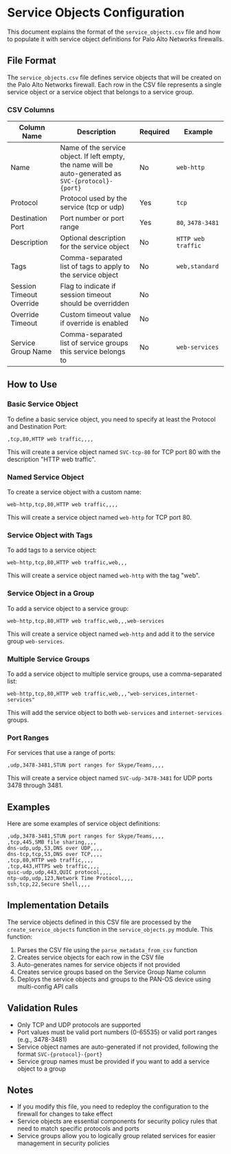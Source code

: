 # Service Objects Configuration

This document explains the format of the `service_objects.csv` file and how to populate it with service object definitions for Palo Alto Networks firewalls.

## File Format

The `service_objects.csv` file defines service objects that will be created on the Palo Alto Networks firewall. Each row in the CSV file represents a single service object or a service object that belongs to a service group.

### CSV Columns

| Column Name | Description | Required | Example |
|-------------|-------------|----------|---------|
| Name | Name of the service object. If left empty, the name will be auto-generated as `SVC-{protocol}-{port}` | No | `web-http` |
| Protocol | Protocol used by the service (tcp or udp) | Yes | `tcp` |
| Destination Port | Port number or port range | Yes | `80`, `3478-3481` |
| Description | Optional description for the service object | No | `HTTP web traffic` |
| Tags | Comma-separated list of tags to apply to the service object | No | `web,standard` |
| Session Timeout Override | Flag to indicate if session timeout should be overridden | No | |
| Override Timeout | Custom timeout value if override is enabled | No | |
| Service Group Name | Comma-separated list of service groups this service belongs to | No | `web-services` |

## How to Use

### Basic Service Object

To define a basic service object, you need to specify at least the Protocol and Destination Port:

```
,tcp,80,HTTP web traffic,,,,
```

This will create a service object named `SVC-tcp-80` for TCP port 80 with the description "HTTP web traffic".

### Named Service Object

To create a service object with a custom name:

```
web-http,tcp,80,HTTP web traffic,,,,
```

This will create a service object named `web-http` for TCP port 80.

### Service Object with Tags

To add tags to a service object:

```
web-http,tcp,80,HTTP web traffic,web,,,
```

This will create a service object named `web-http` with the tag "web".

### Service Object in a Group

To add a service object to a service group:

```
web-http,tcp,80,HTTP web traffic,web,,,web-services
```

This will create a service object named `web-http` and add it to the service group `web-services`.

### Multiple Service Groups

To add a service object to multiple service groups, use a comma-separated list:

```
web-http,tcp,80,HTTP web traffic,web,,,"web-services,internet-services"
```

This will add the service object to both `web-services` and `internet-services` groups.

### Port Ranges

For services that use a range of ports:

```
,udp,3478-3481,STUN port ranges for Skype/Teams,,,,
```

This will create a service object named `SVC-udp-3478-3481` for UDP ports 3478 through 3481.

## Examples

Here are some examples of service object definitions:

```
,udp,3478-3481,STUN port ranges for Skype/Teams,,,,
,tcp,445,SMB file sharing,,,,
dns-udp,udp,53,DNS over UDP,,,,
dns-tcp,tcp,53,DNS over TCP,,,,
,tcp,80,HTTP web traffic,,,,
,tcp,443,HTTPS web traffic,,,,
quic-udp,udp,443,QUIC protocol,,,,
ntp-udp,udp,123,Network Time Protocol,,,,
ssh,tcp,22,Secure Shell,,,,
```

## Implementation Details

The service objects defined in this CSV file are processed by the `create_service_objects` function in the `service_objects.py` module. This function:

1. Parses the CSV file using the `parse_metadata_from_csv` function
2. Creates service objects for each row in the CSV file
3. Auto-generates names for service objects if not provided
4. Creates service groups based on the Service Group Name column
5. Deploys the service objects and groups to the PAN-OS device using multi-config API calls

## Validation Rules

- Only TCP and UDP protocols are supported
- Port values must be valid port numbers (0-65535) or valid port ranges (e.g., 3478-3481)
- Service object names are auto-generated if not provided, following the format `SVC-{protocol}-{port}`
- Service group names must be provided if you want to add a service object to a group

## Notes

- If you modify this file, you need to redeploy the configuration to the firewall for changes to take effect
- Service objects are essential components for security policy rules that need to match specific protocols and ports
- Service groups allow you to logically group related services for easier management in security policies